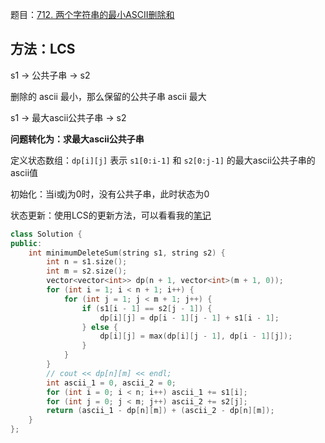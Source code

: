 题目：[712. 两个字符串的最小ASCII删除和](https://leetcode-cn.com/problems/minimum-ascii-delete-sum-for-two-strings/)

## 方法：LCS

s1 -> 公共子串 -> s2

删除的 ascii 最小，那么保留的公共子串 ascii 最大

s1 -> 最大ascii公共子串 -> s2

**问题转化为：求最大ascii公共子串**

定义状态数组：`dp[i][j]` 表示 `s1[0:i-1]` 和 `s2[0:j-1]` 的最大ascii公共子串的ascii值

初始化：当i或j为0时，没有公共子串，此时状态为0

状态更新：使用LCS的更新方法，可以看看我的[笔记](https://dowalle.gitbook.io/algo/algorithm/3-dong-tai-gui-hua/4-xu-lie-dp)

```c++
class Solution {
public:
    int minimumDeleteSum(string s1, string s2) {
        int n = s1.size();
        int m = s2.size();
        vector<vector<int>> dp(n + 1, vector<int>(m + 1, 0));
        for (int i = 1; i < n + 1; i++) {
            for (int j = 1; j < m + 1; j++) {
                if (s1[i - 1] == s2[j - 1]) {
                    dp[i][j] = dp[i - 1][j - 1] + s1[i - 1];
                } else {
                    dp[i][j] = max(dp[i][j - 1], dp[i - 1][j]);
                }
            }
        }
        // cout << dp[n][m] << endl;
        int ascii_1 = 0, ascii_2 = 0;
        for (int i = 0; i < n; i++) ascii_1 += s1[i];
        for (int j = 0; j < m; j++) ascii_2 += s2[j];
        return (ascii_1 - dp[n][m]) + (ascii_2 - dp[n][m]);
    }
};
```

